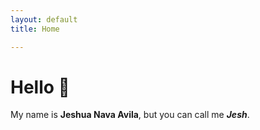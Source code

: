 ```yaml
---
layout: default
title: Home

---
```


# Hello 👋

My name is **Jeshua Nava Avila**, but you can call me **_Jesh_**.

<html>
<canvas id = "gameCanvas" width = "400" height = "480" style = "padding: 0; margin: auto; display: block;"></canvas>

<script>
    var canvas;
    var canvasContext;

    window.onload = function() 
    {
        var framesPerSecond = 60;

        canvas = document.getElementById("gameCanvas");
        canvasContext = canvas.getContext("2d");

        setInterval(function()
        {
            drawCanvas();
            movePlayer();
            moveOpponent();
        }, 1000 / framesPerSecond );

    }

    function drawCanvas()
    {
        canvasContext.fillStyle = "black";
        canvasContext.fillRect(0, 0, canvas.width, canvas.height);
    }

    function movePlayer()
    {
        canvasContext.fillStyle = "white";
        canvasContext.fillRect(1, canvas.height / 2 - 30, 10, 60);
    }

    function moveOpponent()
    {
        canvasContext.fillStyle = "white";
        canvasContext.fillRect(389, canvas.height / 2 - 30, 10, 60);
    }

</script>

</html>